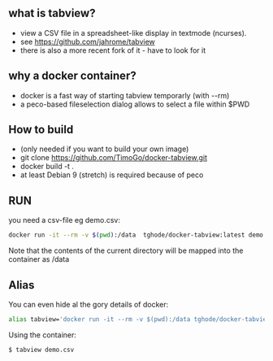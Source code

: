 

## what is tabview?
* view a CSV file in a spreadsheet-like display in textmode (ncurses).
* see https://github.com/jahrome/tabview
* there is also a more recent fork of it - have to look for it

## why a docker container?
* docker is a fast way of starting tabview temporarly (with --rm)
* a peco-based fileselection dialog allows to select a file within $PWD

## How to build
* (only needed if you want to build your own image)
* git clone https://github.com/TimoGo/docker-tabview.git
* docker build -t <imagename> .
* at least Debian 9 (stretch) is required because of peco

## RUN
you need a csv-file eg demo.csv:
```bash
docker run -it --rm -v $(pwd):/data  tghode/docker-tabview:latest demo.csv
```
Note that the contents of the current directory will be mapped into the container as /data 

## Alias
You can even hide al the gory details of docker:
```bash
alias tabview='docker run -it --rm -v $(pwd):/data tghode/docker-tabview'
```
Using the container:
```bash
$ tabview demo.csv
```
